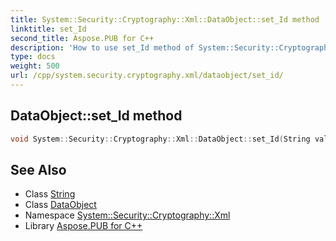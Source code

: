```yaml
---
title: System::Security::Cryptography::Xml::DataObject::set_Id method
linktitle: set_Id
second_title: Aspose.PUB for C++
description: 'How to use set_Id method of System::Security::Cryptography::Xml::DataObject class in C++.'
type: docs
weight: 500
url: /cpp/system.security.cryptography.xml/dataobject/set_id/
---
```

## DataObject::set_Id method




```cpp
void System::Security::Cryptography::Xml::DataObject::set_Id(String value)
```

## See Also

* Class [String](../../../system/string/)
* Class [DataObject](../)
* Namespace [System::Security::Cryptography::Xml](../../)
* Library [Aspose.PUB for C++](../../../)
